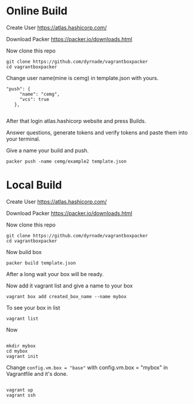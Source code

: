 Online Build
============

Create User
https://atlas.hashicorp.com/

Download Packer
https://packer.io/downloads.html

Now clone this repo

```
git clone https://github.com/dyrnade/vagrantboxpacker
cd vagrantboxpacker
```
Change user name(mine is cemg) in template.json with yours.
```
"push": {
     "name": "cemg",
     "vcs": true
   },


```
After that login atlas.hashicorp website and press Builds.

Answer questions, generate tokens and verify tokens and paste them into your terminal.

Give a name your build and push.

```
packer push -name cemg/example2 template.json

```


Local Build
===========

Create User
https://atlas.hashicorp.com/

Download Packer
https://packer.io/downloads.html

Now clone this repo

```
git clone https://github.com/dyrnade/vagrantboxpacker
cd vagrantboxpacker
```

Now build box

```
packer build template.json

```

After a long wait your box will be ready.

Now add it vagrant list and give a name to your box

```
vagrant box add created_box_name --name mybox

```

To see your box in list

```
vagrant list

```

Now

```

mkdir mybox
cd mybox
vagrant init
```

Change ```config.vm.box = "base"``` with config.vm.box = "mybox" in Vagrantfile and it's done.

```

vagrant up
vagrant ssh

```
